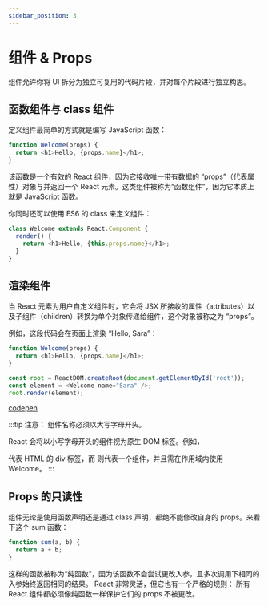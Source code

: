```yaml
---
sidebar_position: 3
---
```


# 组件 & Props

组件允许你将 UI 拆分为独立可复用的代码片段，并对每个片段进行独立构思。

## 函数组件与 class 组件

定义组件最简单的方式就是编写 JavaScript 函数：

```js
function Welcome(props) {
  return <h1>Hello, {props.name}</h1>;
}
```
该函数是一个有效的 React 组件，因为它接收唯一带有数据的 “props”（代表属性）对象与并返回一个 React 元素。这类组件被称为“函数组件”，因为它本质上就是 JavaScript 函数。

你同时还可以使用 ES6 的 class 来定义组件：
```js
class Welcome extends React.Component {
  render() {
    return <h1>Hello, {this.props.name}</h1>;
  }
}
```

## 渲染组件
当 React 元素为用户自定义组件时，它会将 JSX 所接收的属性（attributes）以及子组件（children）转换为单个对象传递给组件，这个对象被称之为 “props”。

例如，这段代码会在页面上渲染 “Hello, Sara”：

```js
function Welcome(props) {
  return <h1>Hello, {props.name}</h1>;
}

const root = ReactDOM.createRoot(document.getElementById('root'));
const element = <Welcome name="Sara" />;
root.render(element);
```
[codepen](https://codepen.io/gaearon/pen/YGYmEG?editors=1010)

:::tip
注意： 组件名称必须以大写字母开头。

React 会将以小写字母开头的组件视为原生 DOM 标签。例如，<div /> 代表 HTML 的 div 标签，而 <Welcome /> 则代表一个组件，并且需在作用域内使用 Welcome。
:::

## Props 的只读性

组件无论是使用函数声明还是通过 class 声明，都绝不能修改自身的 props。来看下这个 sum 函数：

```js
function sum(a, b) {
  return a + b;
}
```
这样的函数被称为“纯函数”，因为该函数不会尝试更改入参，且多次调用下相同的入参始终返回相同的结果。
React 非常灵活，但它也有一个严格的规则：
所有 React 组件都必须像纯函数一样保护它们的 props 不被更改。